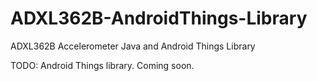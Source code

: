 # ADXL362B-AndroidThings-Library
ADXL362B Accelerometer Java and Android Things Library

TODO: Android Things library. Coming soon.
